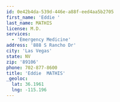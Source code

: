 ```yaml
---
id: 0e42b4da-539d-446e-a88f-eed4aa5b2705
first_name: 'Eddie '
last_name: MATHIS
license: M.D.
services:
  - 'Emergency Medicine'
address: '888 S Rancho Dr'
city: 'Las Vegas'
state: NV
zip: '89106'
phone: 702-877-8600
title: 'Eddie  MATHIS'
_geoloc:
  lat: 36.1961
  lng: -115.196
---
```

